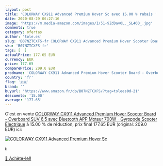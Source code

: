 ```yaml
---
layout: post
title: 'COLORWAY CX911 Advanced Premium Hover Sc avec 15.00 % rabais '
date: 2020-08-29 06:27:16
image: 'https://m.media-amazon.com/images/I/51+9ZdDav0L._SL400_.jpg'
comments: true
category: ofertas
author: 'tole.es'
slug: 'B07NZTCXFS-fr COLORWAY CX911 Advanced Premium Hover Scooter Board -...'
sku: 'B07NZTCXFS-fr'
tags: [  ]
actualPrice: 177.65 EUR
currency: EUR
price: 177.65
comparePrice: 209.0 EUR
prodname: 'COLORWAY CX911 Advanced Premium Hover Scooter Board - Overboard SUV 6.5   avec Bluetooth APP Moteur 700W - Gyropode Scooter Electrique'
country: 'fr'
flag: '🇫🇷'
brand: ''
buyurl: 'https://www.amazon.fr/dp/B07NZTCXFS/?tag=tolees0d-21'
descuento: '15.00'
average: '177.65'
---
```


C'est en vente [COLORWAY CX911 Advanced Premium Hover Scooter Board - Overboard SUV 6.5   avec Bluetooth APP Moteur 700W - Gyropode Scooter Electrique](https://www.amazon.fr/dp/B07NZTCXFS/?tag=tolees0d-21)  à  15.00 % de réduction, prix final  177.65 EUR (original: 209.0 EUR) ici:

[![COLORWAY CX911 Advanced Premium Hover Sc](https://m.media-amazon.com/images/I/51+9ZdDav0L._SL400_.jpg)](https://www.amazon.fr/dp/B07NZTCXFS/?tag=tolees0d-21)

ℹ️:


[🛒 Achète-le!!](https://www.amazon.fr/dp/B07NZTCXFS/?tag=tolees0d-21)
